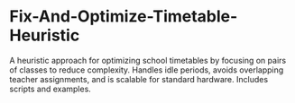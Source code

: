 # Fix-And-Optimize-Timetable-Heuristic
A heuristic approach for optimizing school timetables by focusing on pairs of classes to reduce complexity. Handles idle periods, avoids overlapping teacher assignments, and is scalable for standard hardware. Includes scripts and examples.
